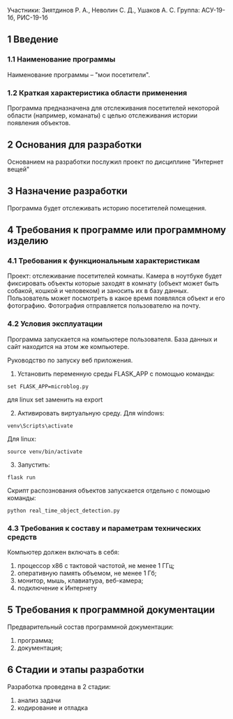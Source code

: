 Участники: Зиятдинов Р. А., Неволин С. Д., Ушаков А. С.
Группа: АСУ-19-1б, РИС-19-1б

## 1 Введение
### 1.1 Наименование программы
Наименование программы – "мои посетители".

### 1.2 Краткая характеристика области применения
Программа предназначена для отслеживания посетителей некоторой области (например, команаты) с целью отслеживания истории появления объектов.

## 2 Основания для разработки
Основанием на разработки послужил проект по дисциплине "Интернет вещей"

## 3 Назначение разработки
Программа будет отслеживать историю посетителей помещения.

## 4 Требования к программе или программному изделию
### 4.1 Требования к функциональным характеристикам
Проект: отслеживание посетителей комнаты. 
Камера в ноутбуке будет фиксировать объекты которые заходят в комнату (объект может быть собакой, кошкой и человеком) и заносить их в базу данных. Пользователь может посмотреть в какое время появлялся объект и его фотографию.
Фотография отправляется пользователю на почту.

### 4.2 Условия эксплуатации
Программа запускается на компьютере пользователя. База данных и сайт находится на этом же компьютере.

Руководство по запуску веб приложения.

1. Установить переменную среды FLASK_APP с помощью команды: 
```
set FLASK_APP=microblog.py
```
для linux set заменить на export

2. Активировать виртуальную среду. 
Для windows: 
```
venv\Scripts\activate
```
Для linux: 
```
source venv/bin/activate
```
3. Запустить: 
```
flask run
```

Скрипт распознования объектов запускается отдельно с помощью команды:
```
python real_time_object_detection.py
```

### 4.3 Требования к составу и параметрам технических средств
Компьютер должен включать в себя:
1. процессор x86 с тактовой частотой, не менее 1 ГГц;
2. оперативную память объемом, не менее 1 Гб;
3. монитор, мышь, клавиатура, веб-камера;
4. подключение к Интернету

## 5 Требования к программной документации
Предварительный состав программной документации:
1. программа;
2. документация;

## 6 Стадии и этапы разработки
Разработка проведена в 2 стадии:
1. анализ задачи
2. кодирование и отладка
